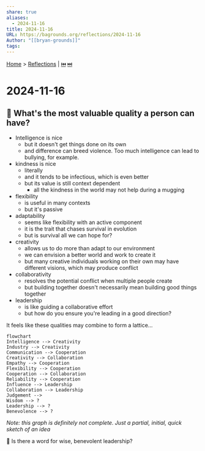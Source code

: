 ```yaml
---  
share: true  
aliases:  
  - 2024-11-16  
title: 2024-11-16  
URL: https://bagrounds.org/reflections/2024-11-16  
Author: "[[bryan-grounds]]"  
tags:   
---  
```

[Home](../index.md) > [Reflections](./index.md) | [⏮️](./2024-11-04.md) [⏭️](./2024-11-18.md)  
# 2024-11-16  
## 🤔 What's the most valuable quality a person can have?  
- Intelligence is nice  
  - but it doesn't get things done on its own  
  - and difference can breed violence. Too much intelligence can lead to bullying, for example.  
- kindness is nice  
  - literally  
  - and it tends to be infectious, which is even better  
  - but its value is still context dependent  
    - all the kindness in the world may not help during a mugging  
- flexibility  
  - is useful in many contexts  
  - but it's passive  
- adaptability  
  - seems like flexibility with an active component  
  - it is the trait that chases survival in evolution  
  - but is survival all we can hope for?  
- creativity  
  - allows us to do more than adapt to our environment  
  - we can envision a better world and work to create it  
  - but many creative individuals working on their own may have different visions, which may produce conflict  
- collaborativity  
  - resolves the potential conflict when multiple people create  
  - but building together doesn't necessarily mean building good things together  
- leadership  
  - is like guiding a collaborative effort  
  - but how do you ensure you're leading in a good direction?  
  
It feels like these qualities may combine to form a lattice...  
  
```mermaid  
flowchart  
Intelligence --> Creativity  
Industry --> Creativity  
Communication --> Cooperation  
Creativity --> Collaboration  
Empathy --> Cooperation  
Flexibility --> Cooperation  
Cooperation --> Collaboration  
Reliability --> Cooperation  
Influence --> Leadership  
Collaboration --> Leadership  
Judgement -->   
Wisdom --> ?  
Leadership --> ?  
Benevolence --> ?  
```  
_Note: this graph is definitely not complete. Just a partial, initial, quick sketch of an idea_  
  
🤔 Is there a word for wise, benevolent leadership?  
